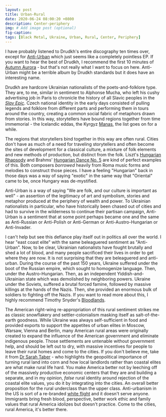 ```yaml
---
layout: post
title: Urban-Rural
date: 2020-06-24 08:00:20 +0800
description: Center-periphery
img: # Add image post (optional)
fig-caption: 
tags: [Black Metal, Ukraine, Urban, Rural, Center, Periphery]
---
```


I have probably listened to Drudkh's entire discography ten times over, except for [Anti-Urban](https://www.youtube.com/watch?v=RMU98Pb2tJA) which just seems like a completely pointless EP. If you want to hear the best of Drudkh, I recommend the first 10 minutes of [Autumn Aurora](https://www.youtube.com/watch?v=dwL_x_x_ElQ) - but that's not really what I want to focus on here. Anti-Urban might be a terrible album by Drudkh standards but it does have an interesting name.

Drudkh are hardcore Ukrainian nationalists of the poets-and-folklore type. They are, to me, similar in sentiment to Alphonse Mucha, who left his cushy advertising job in Paris to chronicle the history of all Slavic peoples in the [_Slav Epic_](https://en.wikipedia.org/wiki/The_Slav_Epic). Czech national identity in the early days consisted of pulling legends and folklore from different parts and performing them in tours around the country, creating a common social fabric of metaphors drawn from stories. In this way, storytellers have bound regions together from time immemorial - the Icelandic eddas, the Kyrgyz [Manas](https://en.wikipedia.org/wiki/Epic_of_Manas), the list goes on for a while.

The regions that storytellers bind together in this way are often rural. Cities don't have as much of a need for traveling storytellers and often become the sites of development for a classical culture, a mixture of folk elements and new methods of production, but distinct from the folk. Liszt's [Hungarian Rhapsody](https://www.youtube.com/watch?v=ALqOKq0M6ho) and Brahms' [Hungarian Dance No. 5](https://www.youtube.com/watch?v=Nzo3atXtm54) are kind of perfect examples of this. Both composers _borrowed_ heavily from Roma music forms and melodies to construct those pieces. I have a feeling "Hungarian" back in those days was a way of saying "exotic" in the same way that "Oriental" came to be, once Hungary was de-mystified.

Anti-Urban is a way of saying "We are folk, and our culture is important as well" - an assertion of the legitimacy of art and symbolism, stories and metaphor produced at the periphery of wealth and power. To Ukrainian nationalists in particular, who have historically been chased out of cities and had to survive in the wilderness to continue their partisan campaign, Anti-Urban is a sentiment that at some point perhaps became one and the same as Anti-Russian or Anti-Polish or Anti-German or Anti-Austro-Hungarian or Anti-Invader.

I can't help but see this defiance play itself out in politics all over the world. I hear "east coast elite" with the same beleaguered sentiment as "Anti-Urban". Now, to be clear, Ukrainian nationalists have fought brutally and shed a lot of blood, and many people sacrificed their lives in order to get where they are now. It is not surprising that they are beleaguered and anti-urban. During the course of the past 150 years, Ukraine suffered under the boot of the Russian empire, which sought to homogenize language. Then, under the Austro-Hungarian. Then, as an independent Yiddish-and-Ukrainian state which was demolished by neighboring powers. Ukraine under the Soviets, suffered a brutal forced famine, followed by massive killings at the hands of the Nazis. Then, she provided an enormous bulk of soldiers to fighting off the Nazis. If you want to read more about this, I highly recommend Timothy Snyder's [Bloodlands](https://en.wikipedia.org/wiki/Bloodlands).

The American right-wing re-appropriation of this rural sentiment strikes me as classic snowflakery and settler-colonialism masking itself as salt-of-the-earth goodness. While Ukraine was always self-sufficient in food and provided exports to support the appetites of urban elites in Moscow, Warsaw, Vienna and Berlin, many American rural areas were originally created to expand the influence of the American government and eliminate indigenous people. Those settlements are untenable without government help, and should be left out to dry, with massive incentives for people to leave their rural homes and come to the cities. If you don't believe me, take it from [Dr Sarah Taber](https://twitter.com/SarahTaber_bww/status/1074882584436461570?s=20) - who highlights the geopolitical importance of turning rural land into corn and how local landlords rather than coastal elites are what make rural life hard. You make America better not by leeching off of the massively productive economic centers that they are and building a separate, and in my opinion, _false_ rural identity around rejection of the coastal elite values, you do it by integrating into the cities. An overall better proposition for the rural underclass than the upper class. Anti-urbanism in the US is sort of a re-branded [white flight](https://en.wikipedia.org/wiki/White_flight) and it doesn't serve anyone. Immigrants bring fresh blood, perspective, better work ethic and family values that rural America idolizes but doesn't practice. Come to the cities, rural America, it's better there.
